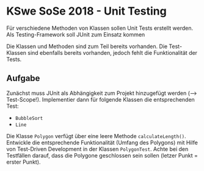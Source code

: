 # KSwe SoSe 2018 - Unit Testing

Für verschiedene Methoden von Klassen sollen Unit Tests erstellt werden. Als
Testing-Framework soll JUnit zum Einsatz kommen

Die Klassen und Methoden sind zum Teil bereits vorhanden. Die Test-Klassen
sind ebenfalls bereits vorhanden, jedoch fehlt die Funktionalität der Tests.


## Aufgabe

Zunächst muss JUnit als Abhängigkeit zum Projekt hinzugefügt werden (--> 
Test-Scope!). Implementier dann für folgende Klassen die entsprechenden Test:

* `BubbleSort`
* `Line`

Die Klasse `Polygon` verfügt über eine leere Methode `calculateLength()`.
Entwickle die entsprechende Funktionalität (Umfang des Polygons) mit Hilfe
von Test-Driven Development in der Klassen `PolygonTest`. Achte bei den Testfällen
darauf, dass die Polygone geschlossen sein sollen (letzer Punkt = erster Punkt).
